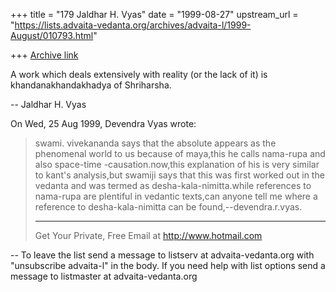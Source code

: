 +++
title = "179 Jaldhar H. Vyas"
date = "1999-08-27"
upstream_url = "https://lists.advaita-vedanta.org/archives/advaita-l/1999-August/010793.html"

+++
[Archive link](https://lists.advaita-vedanta.org/archives/advaita-l/1999-August/010793.html)

A work which deals extensively with reality (or the lack of it) is
khandanakhandakhadya of Shriharsha.

--
Jaldhar H. Vyas <jaldhar at braincells.com>

On Wed, 25 Aug 1999, Devendra Vyas wrote:

> swami. vivekananda says that the absolute appears as the phenomenal world to
> us because of maya,this he calls nama-rupa and also space-time
> -causation.now,this explanation of his is very similar to kant's
> analysis,but swamiji says that this was first worked out in the vedanta and
> was termed as desha-kala-nimitta.while references to nama-rupa are plentiful
> in vedantic texts,can anyone tell me where a reference to desha-kala-nimitta
> can be found,--devendra.r.vyas.
>
>
> ______________________________________________________
> Get Your Private, Free Email at http://www.hotmail.com
>

-- 
To leave the list send a message to listserv at advaita-vedanta.org with
"unsubscribe advaita-l" in the body.  If you need help with list options 
send a message to listmaster at advaita-vedanta.org

